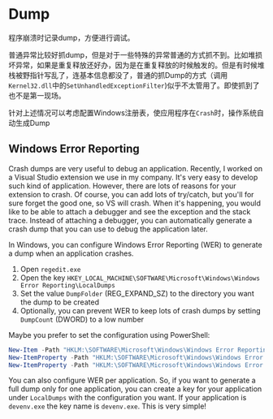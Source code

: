 # Dump

程序崩溃时记录dump，方便进行调试。

普通异常比较好抓dump，但是对于一些特殊的异常普通的方式抓不到。比如堆损坏异常，如果是重复释放还好办，因为是在重复释放的时候触发的。但是有时候堆栈被野指针写乱了，连基本信息都没了，普通的抓Dump的方式（调用`Kernel32.dll`中的`SetUnhandledExceptionFilter`)似乎不太管用了。即使抓到了也不是第一现场。

针对上述情况可以考虑配置Windows注册表，使应用程序在`Crash`时，操作系统自动生成Dump

## Windows Error Reporting

Crash dumps are very useful to debug an application. Recently, I worked on a Visual Studio extension we use in my company. It's very easy to develop such kind of application. However, there are lots of reasons for your extension to crash. Of course, you can add lots of try/catch, but you'll for sure forget the good one, so VS will crash. When it's happening, you would like to be able to attach a debugger and see the exception and the stack trace. Instead of attaching a debugger, you can automatically generate a crash dump that you can use to debug the application later.

In Windows, you can configure Windows Error Reporting (WER) to generate a dump when an application crashes.

1. Open `regedit.exe`
2. Open the key `HKEY_LOCAL_MACHINE\SOFTWARE\Microsoft\Windows\Windows Error Reporting\LocalDumps`
3. Set the value `DumpFolder` (REG_EXPAND_SZ) to the directory you want the dump to be created
4. Optionally, you can prevent WER to keep lots of crash dumps by setting `DumpCount` (DWORD) to a low number

Maybe you prefer to set the configuration using PowerShell:

```powershell
New-Item -Path "HKLM:\SOFTWARE\Microsoft\Windows\Windows Error Reporting" -Name "LocalDumps"
New-ItemProperty -Path "HKLM:\SOFTWARE\Microsoft\Windows\Windows Error Reporting\LocalDumps" -Name "DumpFolder" -Value "%LOCALAPPDATA%\CrashDumps" -PropertyType "ExpandString"
New-ItemProperty -Path "HKLM:\SOFTWARE\Microsoft\Windows\Windows Error Reporting\LocalDumps" -Name "DumpCount" -Value 10 -PropertyType DWord
```

You can also configure WER per application. So, if you want to generate a full dump only for one application, you can create a key for your application under `LocalDumps` with the configuration you want. If your application is `devenv.exe` the key name is `devenv.exe`. This is very simple!